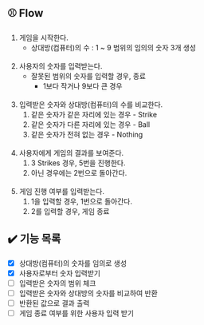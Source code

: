 ## ⚾️ Flow

1. 게임을 시작한다.
   - 상대방(컴퓨터)의 수 : 1 ~ 9 범위의 임의의 숫자 3개 생성
</br></br>
2. 사용자의 숫자를 입력받는다.
   - 잘못된 범위의 숫자를 입력할 경우, 종료
     - 1보다 작거나 9보다 큰 경우
</br></br>
3. 입력받은 숫자와 상대방(컴퓨터)의 수를 비교한다.
   1. 같은 숫자가 같은 자리에 있는 경우 - Strike
   2. 같은 숫자가 다른 자리에 있는 경우 - Ball
   3. 같은 숫자가 전혀 없는 경우 - Nothing
</br></br>
4. 사용자에게 게임의 결과를 보여준다.
   1. 3 Strikes 경우, 5번을 진행한다.
   2. 아닌 경우에는 2번으로 돌아간다.
</br></br>
5. 게임 진행 여부를 입력받는다.
   1. 1을 입력할 경우, 1번으로 돌아간다.
   2. 2를 입력할 경우, 게임 종료

## ✔️ 기능 목록
- [X] 상대방(컴퓨터)의 숫자를 임의로 생성
- [X] 사용자로부터 숫자 입력받기
- [ ] 입력받은 숫자의 범위 체크  
- [ ] 입력받은 숫자와 상대방의 숫자를 비교하여 반환
- [ ] 반환된 값으로 결과 출력
- [ ] 게임 종료 여부를 위한 사용자 입력 받기